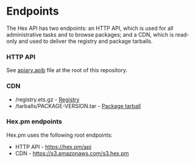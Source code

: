 # Endpoints

The Hex API has two endpoints: an HTTP API, which is used for all administrative tasks and to browse packages; and a CDN, which is read-only and used to deliver the registry and package tarballs.

### HTTP API

See [apiary.apib](https://github.com/hexpm/hex_web/blob/master/apiary.apib) file at the root of this repository.

### CDN

  * /registry.ets.gz - [Registry](https://github.com/hexpm/hex_web/blob/master/specifications/registry.md)
  * /tarballs/PACKAGE-VERSION.tar - [Package tarball](https://github.com/hexpm/hex_web/blob/master/specifications/package_tarball.md)

### Hex.pm endpoints

Hex.pm uses the following root endpoints:

  * HTTP API - https://hex.pm/api
  * CDN - https://s3.amazonaws.com/s3.hex.pm
